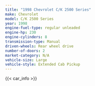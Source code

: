 ```yaml
---
title: "1998 Chevrolet C/K 2500 Series"
make: Chevrolet
model: C/K 2500 Series
year: 1998
engine-fuel-type: regular unleaded
engine-hp: 230
engine-cylinders: 8
transmission-type: Manual
driven-wheels: Rear wheel drive
number-of-doors: 2
market-category: N/A
vehicle-size: Large
vehicle-style: Extended Cab Pickup
---
```


{{< car_info >}}
